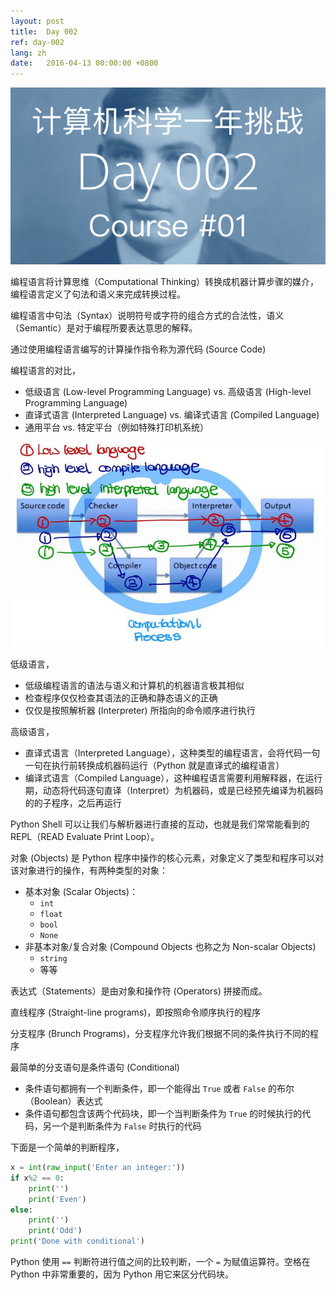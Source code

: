 ```yaml
---
layout: post
title:  Day 002
ref: day-002
lang: zh
date:   2016-04-13 00:00:00 +0800
---
```


![](/images/Day002.png)

编程语言将计算思维（Computational Thinking）转换成机器计算步骤的媒介，编程语言定义了句法和语义来完成转换过程。

编程语言中句法（Syntax）说明符号或字符的组合方式的合法性，语义（Semantic）是对于编程所要表达意思的解释。

通过使用编程语言编写的计算操作指令称为源代码 (Source Code)

编程语言的对比，

- 低级语言 (Low-level Programming Language) vs. 高级语言 (High-level Programming Language)
- 直译式语言 (Interpreted Language) vs. 编译式语言 (Compiled Language)
- 通用平台 vs. 特定平台（例如特殊打印机系统）

<img src="/images/program_language_options.jpg" width="600">

低级语言，

- 低级编程语言的语法与语义和计算机的机器语言极其相似
- 检查程序仅仅检查其语法的正确和静态语义的正确
- 仅仅是按照解析器 (Interpreter) 所指向的命令顺序进行执行

高级语言，

- 直译式语言（Interpreted Language），这种类型的编程语言，会将代码一句一句在执行前转换成机器码运行（Python 就是直译式的编程语言）
- 编译式语言（Compiled Language），这种编程语言需要利用解释器，在运行期，动态将代码逐句直译（Interpret）为机器码，或是已经预先编译为机器码的的子程序，之后再运行

Python Shell 可以让我们与解析器进行直接的互动，也就是我们常常能看到的 REPL（READ Evaluate Print Loop）。

对象 (Objects) 是 Python 程序中操作的核心元素，对象定义了类型和程序可以对该对象进行的操作，有两种类型的对象：

- 基本对象 (Scalar Objects)：
  - `int`
  - `float`
  - `bool`
  - `None`
- 非基本对象/复合对象 (Compound Objects 也称之为 Non-scalar Objects)
  - `string`
  - 等等

表达式（Statements）是由对象和操作符 (Operators) 拼接而成。

直线程序 (Straight-line programs)，即按照命令顺序执行的程序

分支程序 (Brunch Programs)，分支程序允许我们根据不同的条件执行不同的程序

最简单的分支语句是条件语句 (Conditional)

- 条件语句都拥有一个判断条件，即一个能得出 `True` 或者 `False` 的布尔（Boolean）表达式
- 条件语句都包含该两个代码块，即一个当判断条件为 `True` 的时候执行的代码，另一个是判断条件为 `False` 时执行的代码

下面是一个简单的判断程序，

```python
x = int(raw_input('Enter an integer:'))
if x%2 == 0:
    print('')
    print('Even')
else:
    print('')
    print('Odd')
print('Done with conditional')
```

Python 使用 `==` 判断符进行值之间的比较判断，一个 `=` 为赋值运算符。空格在 Python 中非常重要的，因为 Python 用它来区分代码块。
